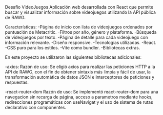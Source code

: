 Desafío VideoJuegos Aplicación web desarrollada con React que permite buscar y visualizar información sobre videojuegos utilizando la API pública de RAWG.

Características: -Página de inicio con lista de videojuegos ordenados por puntuación de Metacritic. -Filtros por año, género y plataforma. -Búsqueda de videojuegos por texto. -Página de detalle para cada videojuego con información relevante. -Diseño responsive. -Tecnologías utilizadas. -React. -CSS puro para los estilos. -Vite como bundler. -Bibliotecas extras.

En este proyecto se utilizaron las siguientes bibliotecas adicionales:

-axios: Razón de uso: Se eligió axios para realizar las peticiones HTTP a la API de RAWG, con el fin de obtener sintaxis más limpia y fácil de usar, la transformación automática de datos JSON e interceptores de peticiones y respuestas.

-react-router-dom Razón de uso: Se implementó react-router-dom para una navegacion sin recarga de página, acceso a parametros mediante hooks, redirecciones programáticas con useNavigat y el uso de sistema de rutas declarativo con componentes.
